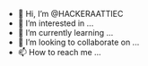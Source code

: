 - 👋 Hi, I’m @HACKERAATTIEC
- 👀 I’m interested in ...
- 🌱 I’m currently learning ...
- 💞️ I’m looking to collaborate on ...
- 📫 How to reach me ...

<!---
HACKERAATTIEC/HACKERAATTIEC is a ✨ special ✨ repository because its `README.md` (this file) appears on your GitHub profile.
You can click the Preview link to take a look at your changes.
--->

